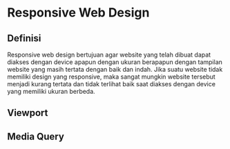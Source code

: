 # Responsive Web Design

## Definisi
Responsive web design bertujuan agar website yang telah dibuat dapat diakses dengan device apapun dengan ukuran berapapun dengan tampilan website yang masih tertata dengan baik dan indah. Jika suatu website tidak memiliki design yang responsive, maka sangat mungkin website tersebut menjadi kurang tertata dan tidak terlihat baik saat diakses dengan device yang memiliki ukuran berbeda.

## Viewport

## Media Query
